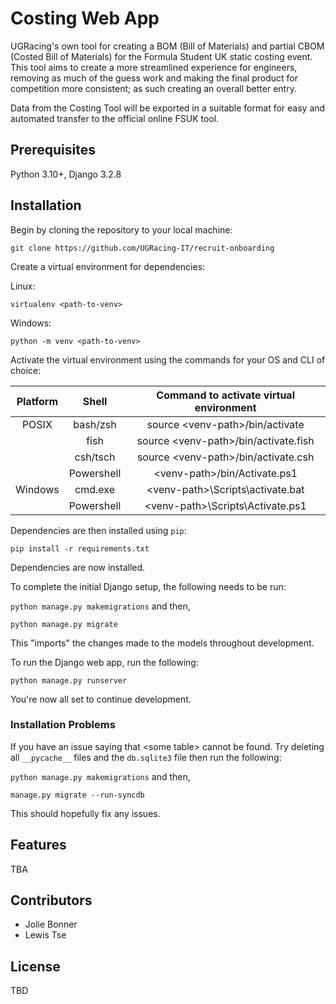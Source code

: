 # Costing Web App

UGRacing's own tool for creating a BOM (Bill of Materials) and partial CBOM (Costed Bill of Materials) for the Formula Student UK static costing event. This tool aims to create a more streamlined experience for engineers, removing as much of the guess work and making the final product for competition more consistent; as such creating an overall better entry.

Data from the Costing Tool will be exported in a suitable format for easy and automated transfer to the official online FSUK tool.

## Prerequisites

Python 3.10+, Django 3.2.8

## Installation

Begin by cloning the repository to your local machine:

`git clone https://github.com/UGRacing-IT/recruit-onboarding`

Create a virtual environment for dependencies:

Linux:

`virtualenv <path-to-venv>`

Windows:

`python -m venv <path-to-venv>`

Activate the virtual environment using the commands for your OS and CLI of choice:

| Platform | Shell | Command to activate virtual environment |
| :-: | :-: | :-: |
| POSIX | bash/zsh | source \<venv-path>/bin/activate |
| | fish | source \<venv-path>/bin/activate.fish |
| | csh/tsch | source \<venv-path>/bin/activate.csh |
| | Powershell | \<venv-path>/bin/Activate.ps1 |
| Windows | cmd.exe | \<venv-path>\Scripts\activate.bat |
| | Powershell | \<venv-path>\Scripts\Activate.ps1 |

Dependencies are then installed using `pip`:

`pip install -r requirements.txt`

Dependencies are now installed.

To complete the initial Django setup, the following needs to be run:

`python manage.py makemigrations` and then,

`python manage.py migrate`

This "imports" the changes made to the models throughout development.

To run the Django web app, run the following:

`python manage.py runserver`

You're now all set to continue development.

### Installation Problems

If you have an issue saying that \<some table\> cannot be found. Try deleting all `__pycache__` files and the `db.sqlite3` file then run the following:

`python manage.py makemigrations` and then,

`manage.py migrate --run-syncdb`

This should hopefully fix any issues.

## Features

TBA

## Contributors

* Jolie Bonner
* Lewis Tse

## License

TBD
